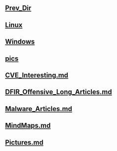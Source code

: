 ## [Prev_Dir](../)
## [Linux](/CyberSec/Notes/Linux)
## [Windows](/CyberSec/Notes/Windows)
## [pics](/CyberSec/Notes/pics)
## [CVE_Interesting.md](CVE_Interesting.md)
## [DFIR_Offensive_Long_Articles.md](DFIR_Offensive_Long_Articles.md)
## [Malware_Articles.md](Malware_Articles.md)
## [MindMaps.md](MindMaps.md)
## [Pictures.md](Pictures.md)
